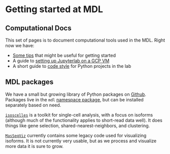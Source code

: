 # Getting started at MDL

## Computational Docs

This set of pages is to document computational tools used in the MDL. Right now we have:

 * [Some tips](tips-and-tricks.md) that might be useful for getting started
 * A guide to [setting up Jupyterlab on a GCP VM](gcp-vms.md)
 * A short guide to [code style](code-style.md) for Python projects in the lab

## MDL packages

We have a small but growing library of Python packages on [Github](https://www.github.com/MethodsDev). Packages live in the `mdl` [namespace package](https://packaging.python.org/en/latest/guides/packaging-namespace-packages/), but can be installed separately based on need.

[`isoscelles`](https://github.com/MethodsDev/isoscelles) is a toolkit for single-cell analysis, with a focus on isoforms (although much of the functionality applies to short-read data well). It does things like gene selection, shared-nearest-neighbors, and clustering.

[`MasSeqViz`](https://github.com/MethodsDev/MasSeqViz) currently contains some legacy code used for visualizing isoforms. It is not currently very usable, but as we process and visualize more data it is sure to grow.
